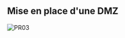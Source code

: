## Mise en place d'une DMZ


![PR03](https://user-images.githubusercontent.com/94182714/236840079-e8b5616e-4826-4050-bf04-ea8284a268b3.png)
